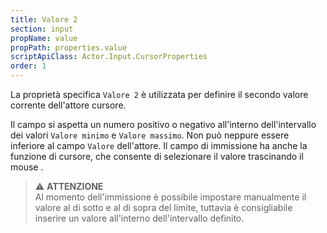 ```yaml
---
title: Valore 2
section: input
propName: value
propPath: properties.value
scriptApiClass: Actor.Input.CursorProperties
order: 1
---
```

La proprietà specifica `Valore 2` è utilizzata per definire il secondo valore corrente dell'attore cursore.

Il campo si aspetta un numero positivo o negativo all'interno dell'intervallo dei valori `Valore minimo` e `Valore massimo`.
Non può neppure essere inferiore al campo `Valore` dell'attore.
Il campo di immissione ha anche la funzione di cursore, che consente di selezionare il valore trascinando il mouse .

>⚠️ **ATTENZIONE**<br>
Al momento dell'immissione è possibile impostare manualmente il valore al di sotto e al di sopra del limite, tuttavia è consigliabile inserire un valore all'interno dell'intervallo definito.
